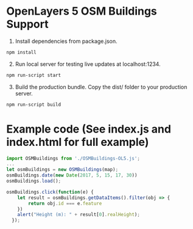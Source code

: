 # OpenLayers 5 OSM Buildings Support

1. Install dependencies from package.json.
```bash
npm install
```
2. Run local server for testing live updates at localhost:1234.
```bash
npm run-script start
```
3. Build the production bundle. Copy the dist/ folder to your production server.
```bash
npm run-script build
```

# Example code (See index.js and index.html for full example)
```javascript
import OSMBuildings from './OSMBuildings-OL5.js';
...
let osmBuildings = new OSMBuildings(map);
osmBuildings.date(new Date(2017, 5, 15, 17, 30))
osmBuildings.load();

osmBuildings.click(function(e) {
    let result = osmBuildings.getDataItems().filter(obj => {
        return obj.id === e.feature
    })
    alert("Height (m): " + result[0].realHeight);
  });
```





